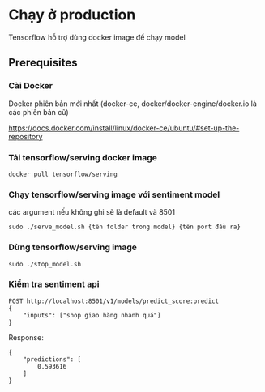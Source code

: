 
# Chạy ở production

Tensorflow hỗ trợ dùng docker image để chạy model

## Prerequisites

### Cài Docker

Docker phiên bản mới nhất (docker-ce, docker/docker-engine/docker.io là các phiên bản cũ)

https://docs.docker.com/install/linux/docker-ce/ubuntu/#set-up-the-repository

### Tải tensorflow/serving docker image

```
docker pull tensorflow/serving
```

### Chạy tensorflow/serving image với sentiment model

các argument nếu không ghi sẽ là default và 8501
```
sudo ./serve_model.sh {tên folder trong model} {tên port đầu ra}
```

### Dừng tensorflow/serving image

```
sudo ./stop_model.sh
```

### Kiểm tra sentiment api

```
POST http://localhost:8501/v1/models/predict_score:predict
{
	"inputs": ["shop giao hàng nhanh quá"]
}
```
Response:
```
{
    "predictions": [
        0.593616
    ]
}
```
